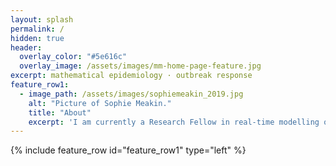 ```yaml
---
layout: splash
permalink: /
hidden: true
header:
  overlay_color: "#5e616c"
  overlay_image: /assets/images/mm-home-page-feature.jpg
excerpt: mathematical epidemiology · outbreak response
feature_row1:
  - image_path: /assets/images/sophiemeakin_2019.jpg
    alt: "Picture of Sophie Meakin."
    title: "About"
    excerpt: 'I am currently a Research Fellow in real-time modelling of infectious disease outbreaks in the Centre for Mathematical Modelling of Infectious Diseases at the London School of Hygiene & Tropical Medicine.'
---
```


{% include feature_row id="feature_row1" type="left" %}
